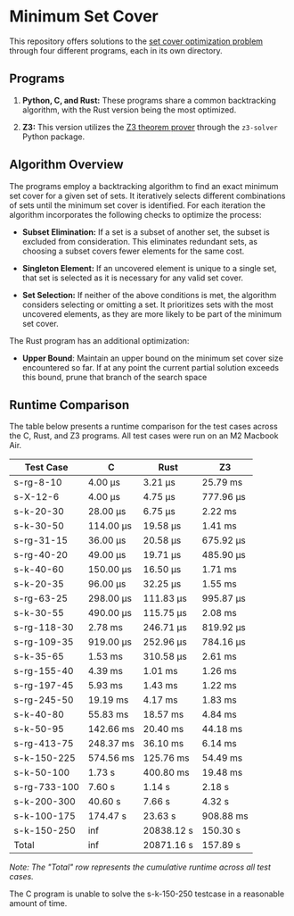 # Minimum Set Cover

This repository offers solutions to the
[set cover optimization problem](https://en.wikipedia.org/wiki/Set_cover_problem)
through four different programs, each in its own directory.

## Programs

1. **Python, C, and Rust:** These programs share a common backtracking
   algorithm, with the Rust version being the most optimized.

2. **Z3:** This version utilizes the
   [Z3 theorem prover](https://github.com/Z3Prover/z3) through the `z3-solver`
   Python package.

## Algorithm Overview

The programs employ a backtracking algorithm to find an exact minimum set cover
for a given set of sets. It iteratively selects different combinations of sets
until the minimum set cover is identified. For each iteration the algorithm
incorporates the following checks to optimize the process:

- **Subset Elimination:** If a set is a subset of another set, the subset is
  excluded from consideration. This eliminates redundant sets, as choosing a
  subset covers fewer elements for the same cost.

- **Singleton Element:** If an uncovered element is unique to a single set, that
  set is selected as it is necessary for any valid set cover.

- **Set Selection:** If neither of the above conditions is met, the algorithm
  considers selecting or omitting a set. It prioritizes sets with the most
  uncovered elements, as they are more likely to be part of the minimum set
  cover.

The Rust program has an additional optimization:

- **Upper Bound**: Maintain an upper bound on the minimum set cover size
  encountered so far. If at any point the current partial solution exceeds this
  bound, prune that branch of the search space

## Runtime Comparison

The table below presents a runtime comparison for the test cases across the C,
Rust, and Z3 programs. All test cases were run on an M2 Macbook Air.

| Test Case    | C         | Rust       | Z3        |
| ------------ | --------- | ---------- | --------- |
| s-rg-8-10    | 4.00 µs   | 3.21 µs    | 25.79 ms  |
| s-X-12-6     | 4.00 µs   | 4.75 µs    | 777.96 µs |
| s-k-20-30    | 28.00 µs  | 6.75 µs    | 2.22 ms   |
| s-k-30-50    | 114.00 µs | 19.58 µs   | 1.41 ms   |
| s-rg-31-15   | 36.00 µs  | 20.58 µs   | 675.92 µs |
| s-rg-40-20   | 49.00 µs  | 19.71 µs   | 485.90 µs |
| s-k-40-60    | 150.00 µs | 16.50 µs   | 1.71 ms   |
| s-k-20-35    | 96.00 µs  | 32.25 µs   | 1.55 ms   |
| s-rg-63-25   | 298.00 µs | 111.83 µs  | 995.87 µs |
| s-k-30-55    | 490.00 µs | 115.75 µs  | 2.08 ms   |
| s-rg-118-30  | 2.78 ms   | 246.71 µs  | 819.92 µs |
| s-rg-109-35  | 919.00 µs | 252.96 µs  | 784.16 µs |
| s-k-35-65    | 1.53 ms   | 310.58 µs  | 2.61 ms   |
| s-rg-155-40  | 4.39 ms   | 1.01 ms    | 1.26 ms   |
| s-rg-197-45  | 5.93 ms   | 1.43 ms    | 1.22 ms   |
| s-rg-245-50  | 19.19 ms  | 4.17 ms    | 1.83 ms   |
| s-k-40-80    | 55.83 ms  | 18.57 ms   | 4.84 ms   |
| s-k-50-95    | 142.66 ms | 20.40 ms   | 44.18 ms  |
| s-rg-413-75  | 248.37 ms | 36.10 ms   | 6.14 ms   |
| s-k-150-225  | 574.56 ms | 125.76 ms  | 54.49 ms  |
| s-k-50-100   | 1.73 s    | 400.80 ms  | 19.48 ms  |
| s-rg-733-100 | 7.60 s    | 1.14 s     | 2.18 s    |
| s-k-200-300  | 40.60 s   | 7.66 s     | 4.32 s    |
| s-k-100-175  | 174.47 s  | 23.63 s    | 908.88 ms |
| s-k-150-250  | inf       | 20838.12 s | 150.30 s  |
| Total        | inf       | 20871.16 s | 157.89 s  |

_Note: The "Total" row represents the cumulative runtime across all test cases._

The C program is unable to solve the s-k-150-250 testcase in a reasonable amount
of time.
